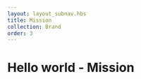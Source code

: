 ```yaml
---
layout: layout_subnav.hbs
title: Mission
collection: Brand
order: 3
---
```


# Hello world - Mission
